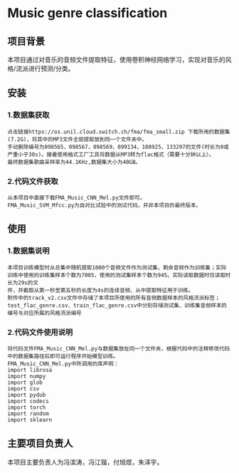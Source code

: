 Music genre classification  
=====  

## 项目背景  
本项目通过对音乐的音频文件提取特征，使用卷积神经网络学习，实现对音乐的风格/流派进行预测/分类。  

## 安装  
### 1.数据集获取  
    点击链接https://os.unil.cloud.switch.ch/fma/fma_small.zip 下载所用的数据集(7.2G)，将其中的MP3文件全部提取放到同一个文件夹中。  
    手动删除编号为098565，098567，098569，099134，108925，133297的文件(时长为0或严重小于30s)。接着使用格式工厂工具将数据从MP3转为flac格式（需要十分钟以上）。  
    最终数据集歌曲采样率为44.1KHz,数据集大小为40GB。

### 2.代码文件获取  
    从本项目中直接下载FMA_Music_CNN_Mel.py文件即可。  
    FMA_Music_SVM_Mfcc.py为自对比试验中的测试代码，并非本项目的最终版本。  

## 使用  
### 1.数据集说明  
    本项目训练模型时从总集中随机提取1000个音频文件作为测试集，剩余音频作为训练集；实际训练中使用的训练集样本个数为7005，使用的测试集样本个数为945。实际读取数据时仅读取时长为29s的文 
    件，并截取从第一秒至第五秒的长度为4s的连续音频、从中提取特征用于训练。
    附件中的track_v2.csv文件中存储了本项目所使用的所有音频数据样本的风格流派标签；  
    test_flac_genre.csv、train_flac_genre.csv中分别存储测试集、训练集音频样本的编号与对应所属的风格流派编号  

### 2.代码文件使用说明
    将代码文件FMA_Music_CNN_Mel.py与数据集放在同一个文件夹，根据代码中的注释修改代码中的数据集路径后即可运行程序开始模型训练。  
    FMA_Music_CNN_Mel.py中所调用的库声明：  
    import librosa  
    import numpy  
    import glob  
    import csv  
    import pydub  
    import codecs  
    import torch  
    import random  
    import sklearn 

## 主要项目负责人  
   本项目主要负责人为冯滨涛，冯江锴，付旭煜，朱泽宇。

